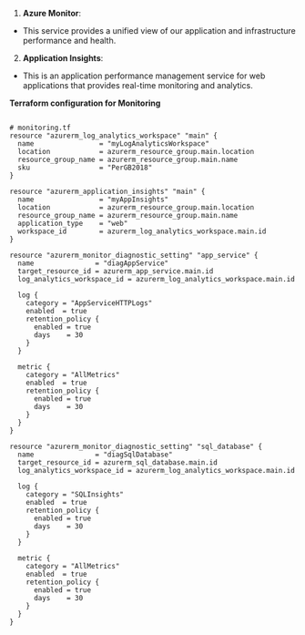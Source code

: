 1. **Azure Monitor**:

- This service provides a unified view of our application and infrastructure performance and health.

2. **Application Insights**:

- This is an application performance management service for web applications that provides real-time monitoring and analytics.

**Terraform configuration for Monitoring**

```hcl

# monitoring.tf
resource "azurerm_log_analytics_workspace" "main" {
  name                = "myLogAnalyticsWorkspace"
  location            = azurerm_resource_group.main.location
  resource_group_name = azurerm_resource_group.main.name
  sku                 = "PerGB2018"
}

resource "azurerm_application_insights" "main" {
  name                = "myAppInsights"
  location            = azurerm_resource_group.main.location
  resource_group_name = azurerm_resource_group.main.name
  application_type    = "web"
  workspace_id        = azurerm_log_analytics_workspace.main.id
}

resource "azurerm_monitor_diagnostic_setting" "app_service" {
  name               = "diagAppService"
  target_resource_id = azurerm_app_service.main.id
  log_analytics_workspace_id = azurerm_log_analytics_workspace.main.id

  log {
    category = "AppServiceHTTPLogs"
    enabled  = true
    retention_policy {
      enabled = true
      days    = 30
    }
  }

  metric {
    category = "AllMetrics"
    enabled  = true
    retention_policy {
      enabled = true
      days    = 30
    }
  }
}

resource "azurerm_monitor_diagnostic_setting" "sql_database" {
  name               = "diagSqlDatabase"
  target_resource_id = azurerm_sql_database.main.id
  log_analytics_workspace_id = azurerm_log_analytics_workspace.main.id

  log {
    category = "SQLInsights"
    enabled  = true
    retention_policy {
      enabled = true
      days    = 30
    }
  }

  metric {
    category = "AllMetrics"
    enabled  = true
    retention_policy {
      enabled = true
      days    = 30
    }
  }
}

```
